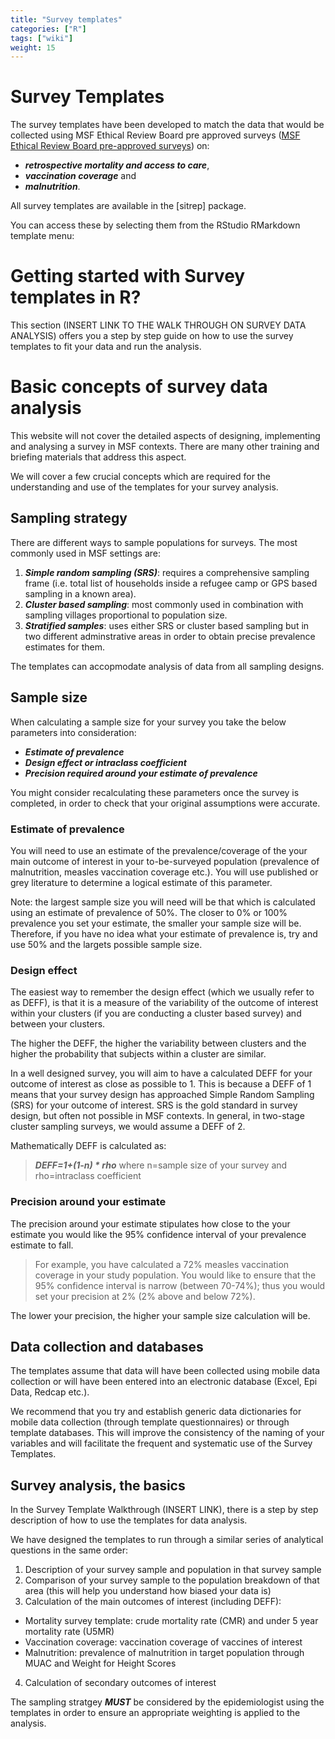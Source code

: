 ```yaml
---
title: "Survey templates"
categories: ["R"]
tags: ["wiki"]
weight: 15
---
```


# Survey Templates

The survey templates have been developed to match the data that would be collected using MSF Ethical Review Board pre approved surveys ([MSF Ethical Review Board pre-approved surveys](https://fieldresearch.msf.org/handle/10144/618942)) on: 

* ***retrospective mortality and access to care***,  
* ***vaccination coverage*** and   
* ***malnutrition***.   

All survey templates are available in the [sitrep] package.  

You can access these by selecting them from the RStudio RMarkdown template menu:

# Getting started with Survey templates in R?

This section (INSERT LINK TO THE WALK THROUGH ON SURVEY DATA ANALYSIS) offers you a step by step guide on how to use the survey templates to fit your data and run the analysis.

# Basic concepts of survey data analysis

This website will not cover the detailed aspects of designing, implementing and analysing a survey in MSF contexts. There are many other training and briefing materials that address this aspect.

We will cover a few crucial concepts which are required for the understanding and use of the templates for your survey analysis.

## Sampling strategy
There are different ways to sample populations for surveys. The most commonly used in MSF settings are:

1. ***Simple random sampling (SRS)***: requires a comprehensive sampling frame (i.e. total list of households inside a refugee camp or 
GPS based sampling in a known area).
2. ***Cluster based sampling***: most commonly used in combination with sampling villages proportional to population size.
3. ***Stratified samples***: uses either SRS or cluster based sampling but in two different adminstrative areas in order to obtain
precise prevalence estimates for them.

The templates can accopmodate analysis of data from all sampling designs.

## Sample size
When calculating a sample size for your survey you take the below parameters into consideration:

* ***Estimate of prevalence***
* ***Design effect or intraclass coefficient***
* ***Precision required around your estimate of prevalence*** 

You might consider recalculating these parameters once the survey is completed, in order to check that your original assumptions were accurate.

### Estimate of prevalence
You will need to use an estimate of the prevalence/coverage of the your main outcome of interest in your to-be-surveyed population (prevalence of malnutrition, measles vaccination coverage etc.). You will use published or grey literature to determine a logical estimate of this parameter.

Note: the largest sample size you will need will be that which is calculated using an estimate of prevalence of 50%. The closer to 0% or 100% prevalence you set your estimate, the smaller your sample size will be. Therefore, if you have no idea what your estimate of prevalence is, try and use 50% and the largets possible sample size.

### Design effect
The easiest way to remember the design effect (which we usually refer to as DEFF), is that it is a measure of the variability of the outcome of interest within your clusters (if you are conducting a cluster based survey) and between your clusters. 

The higher the DEFF, the higher the variability between clusters and the higher the probability that subjects within a cluster are similar.

In a well designed survey, you will aim to have a calculated DEFF for your outcome of interest as close as possible to 1. This is because a DEFF of 1 means that your survey design has approached Simple Random Sampling (SRS) for your outcome of interest. SRS is the gold standard in survey design, but often not possible in MSF contexts. In general, in two-stage cluster sampling surveys, we would assume a DEFF of 2.

Mathematically DEFF is calculated as:
> ***DEFF=1+(1-n) * rho*** 
> where n=sample size of your survey and rho=intraclass coefficient

### Precision around your estimate
The precision around your estimate stipulates how close to the your estimate you would like the 95% confidence interval of your prevalence estimate to fall.

> For example, you have calculated a 72% measles vaccination coverage in your study population. You would like to ensure that the 
> 95% confidence interval is narrow (between 70-74%); thus you would set your precision at 2% (2% above and below 72%).

The lower your precision, the higher your sample size calculation will be.

## Data collection and databases
The templates assume that data will have been collected using mobile data collection or will have been entered into an electronic database (Excel, Epi Data, Redcap etc.).

We recommend that you try and establish generic data dictionaries for mobile data collection (through template questionnaires) or through template databases. This will improve the consistency of the naming of your variables and will facilitate the frequent and systematic use of the Survey Templates.

## Survey analysis, the basics
In the Survey Template Walkthrough (INSERT LINK), there is a step by step description of how to use the templates for data analysis.

We have designed the templates to run through a similar series of analytical questions in the same order:

1. Description of your survey sample and population in that survey sample
2. Comparison of your survey sample to the population breakdown of that area (this will help you understand how biased your data is)
3. Calculation of the main outcomes of interest (including DEFF): 
  * Mortality survey template: crude mortality rate (CMR) and under 5 year mortality rate (U5MR)
  * Vaccination coverage: vaccination coverage of vaccines of interest
  * Malnutrition: prevalence of malnutrition in target population through MUAC and Weight for Height Scores
4. Calculation of secondary outcomes of interest

The sampling stratgey ***MUST*** be considered by the epidemiologist using the templates in order to ensure an appropriate weighting is applied to the analysis.

